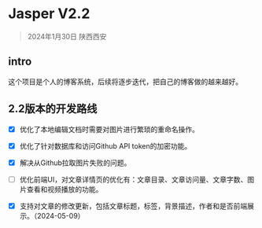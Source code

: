 # Jasper V2.2

> 2024年1月30日 陕西西安

## intro
这个项目是个人的博客系统，后续将逐步迭代，把自己的博客做的越来越好。


## 2.2版本的开发路线
- [x] 优化了本地编辑文档时需要对图片进行繁琐的重命名操作。
- [x] 优化了针对数据库和访问Github API token的加密功能。
- [x] 解决从Github拉取图片失败的问题。
- [ ] 优化前端UI，对文章详情页的优化有：文章目录、文章访问量、文章字数、图片查看和视频播放的功能。
- [x] 支持对文章的修改更新，包括文章标题，标签，背景描述，作者和是否前端展示。（2024-05-09）

